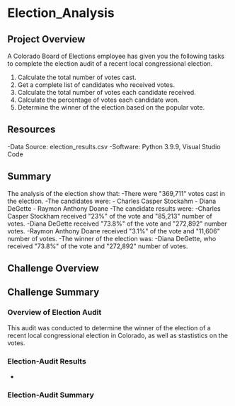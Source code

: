 # Election_Analysis

## Project Overview
A Colorado Board of Elections employee has given you the following tasks to complete the election audit of a recent local congressional election.

1. Calculate the total number of votes cast.
2. Get a complete list of candidates who received votes.
3. Calculate the total number of votes each candidate received.
4. Calculate the percentage of votes each candidate won.
5. Determine the winner of the election based on the popular vote.

## Resources
-Data Source: election_results.csv
-Software: Python 3.9.9, Visual Studio Code

## Summary
The analysis of the election show that:
-There were "369,711" votes cast in the election.
-The candidates were:
    - Charles Casper Stockahm
    - Diana DeGette
    - Raymon Anthony Doane
-The candidate results were:
    -Charles Casper Stockham received "23%" of the vote and "85,213" number of votes.
    -Diana DeGette received "73.8%" of the vote and "272,892" number votes. 
    -Raymon Anthony Doane received "3.1%" of the vote and "11,606" number of votes.
-The winner of the election was:
    -Diana DeGette, who received "73.8%" of the vote and "272,892" number of votes. 
    
## Challenge Overview

## Challenge Summary

### Overview of Election Audit
This audit was conducted to determine the winner of the election of a recent local congressional election in Colorado, as well as stastistics on the votes. 

### Election-Audit Results
- 

### Election-Audit Summary

